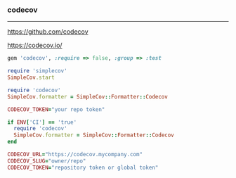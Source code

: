 ### codecov
---
https://github.com/codecov

https://codecov.io/

```rb
gem 'codecov', :require => false, :group => :test

require 'simplecov'
SimpleCov.start

require 'codecov'
SimpleCov.formatter = SimpleCov::Formatter::Codecov

CODECOV_TOKEN="your repo token"

if ENV['CI'] == 'true'
  require 'codecov'
  SimpleCov.formatter = SimpleCov::Formatter::Codecov
end

CODECOV_URL="https://codecov.mycompany.com"
CODECOV_SLUG="owner/repo"
CODECOV_TOKEN="repository token or global token"
```

```
```

```
```



